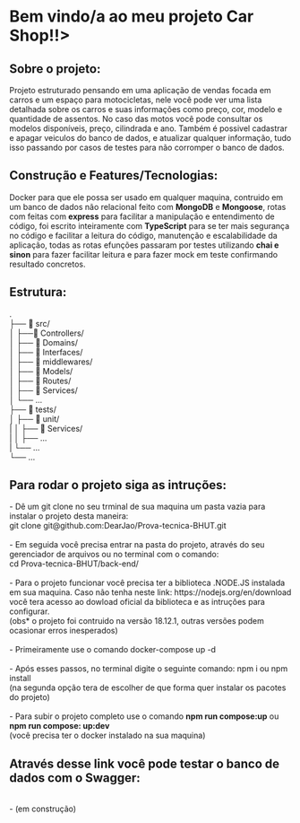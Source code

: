 <h1><strong>Bem vindo/a ao meu projeto Car Shop!!</strong>></h1>

<h2><strong>Sobre o projeto:</strong></h2>
  Projeto estruturado pensando em uma aplicação de vendas focada em carros e um espaço para motocicletas, nele você pode ver uma lista detalhada sobre os carros e suas informações como preço, cor, modelo e quantidade de assentos. No caso das motos você pode consultar os modelos disponíveis, preço, cilindrada e ano. Também é possivel cadastrar e apagar veiculos do banco de dados, e atualizar qualquer informação, tudo isso passando por casos de testes para não corromper o banco de dados.

<h2><strong>Construção e Features/Tecnologias:</strong></h2                                                                    
      A construção foi feita através do <strong>Docker</strong> para que ele possa ser usado em qualquer maquina, contruido em um banco de dados  não relacional feito
      com <strong>MongoDB</strong> e <strong>Mongoose</strong>, rotas com feitas com <strong>express</strong> para facilitar a manipulação e entendimento de 
      código, foi escrito inteiramente com <strong>TypeScript</strong> para se ter mais segurança no código e facilitar a leitura do código, manutenção e 
      escalabilidade da aplicação, todas as rotas efunções passaram por testes utilizando <strong>chai e sinon</strong> para fazer facilitar leitura e para fazer mock
      em teste confirmando resultado concretos.

<h2><strong>Estrutura:</strong></h2>
        .</br>
       ├── 🔸 src/</br>
        │   ├──🔸 Controllers/</br>
        │   ├── 🔸 Domains/</br>
        │   ├── 🔸 Interfaces/</br>
        │   ├── 🔸 middlewares/</br>
        │   ├── 🔸 Models/</br>
        │   ├── 🔸 Routes/</br>
        │   ├── 🔸 Services/</br>
        │   └── ...</br>
       ├── 🔸 tests/</br>
        │   ├── 🔸 unit/</br>
         |   │      ├── 🔸 Services/</br>
         |   │      ├── ...</br>
         |   └── ... </br>
        └── ...</br>

<h2><strong>Para rodar o projeto siga as intruções:</strong></h2>
      - Dê um git clone no seu trminal de sua maquina um pasta vazia para instalar o projeto desta maneira:
      </br>
        git clone git@github.com:DearJao/Prova-tecnica-BHUT.git
        </br>
        </br>
      - Em seguida você precisa entrar na pasta do projeto, através do seu gerenciador de arquivos ou no terminal com o comando:
      </br>
        cd Prova-tecnica-BHUT/back-end/
        </br>
        </br>
      - Para o projeto funcionar você precisa ter a biblioteca .NODE.JS instalada em sua maquina. Caso não tenha neste link: https://nodejs.org/en/download você tera
      acesso ao dowload oficial da biblioteca e as intruções para configurar.
      </br>
(obs* o projeto foi contruido na versão 18.12.1, outras versões podem ocasionar erros inesperados)
</br>
</br>
      - Primeiramente use o comando docker-compose up -d
      </br>
      </br>
      - Após esses passos, no terminal digite o seguinte comando: npm i ou npm install
      </br>
      (na segunda opção tera de escolher de que forma quer instalar os pacotes do projeto)
      </br>
      </br>
      - Para subir o projeto completo use o comando <strong>npm run compose:up</strong> ou <strong>npm run compose: up:dev</strong>
      </br>
      (você precisa ter o docker instalado na sua maquina)
      </br>

<h2><strong>Através desse link você pode testar o banco de dados com o Swagger:</strong></h2>
  </br>
      - (em construção)
